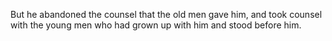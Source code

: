 But he abandoned the counsel that the old men gave him, and took counsel with the young men who had grown up with him and stood before him.
